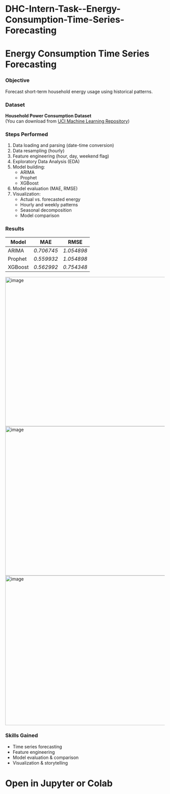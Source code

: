 # DHC-Intern-Task--Energy-Consumption-Time-Series-Forecasting
#  Energy Consumption Time Series Forecasting

###  Objective
Forecast short-term household energy usage using historical patterns.

### Dataset
**Household Power Consumption Dataset**  
(You can download from [UCI Machine Learning Repository](https://archive.ics.uci.edu/ml/datasets/individual+household+electric+power+consumption))

###  Steps Performed
1. Data loading and parsing (date-time conversion)
2. Data resampling (hourly)
3. Feature engineering (hour, day, weekend flag)
4. Exploratory Data Analysis (EDA)
5. Model building:
   - ARIMA
   - Prophet
   - XGBoost
6. Model evaluation (MAE, RMSE)
7. Visualization:
   - Actual vs. forecasted energy
   - Hourly and weekly patterns
   - Seasonal decomposition
   - Model comparison

###  Results
| Model | MAE | RMSE |
|--------|------|------|
| ARIMA | _0.706745_ | _1.054898_ |
| Prophet | _0.559932_ | _1.054898_ |
| XGBoost | _0.562992_ | _0.754348_ |
<img width="1002" height="470" alt="image" src="https://github.com/user-attachments/assets/1c40f6ef-3486-47f1-9f97-9b474ce9c19b" />

<img width="678" height="470" alt="image" src="https://github.com/user-attachments/assets/335ebb4b-4dd4-4365-ae01-9016a23b22a4" />

<img width="855" height="471" alt="image" src="https://github.com/user-attachments/assets/80ea128c-e951-49fc-957b-8f9ced9a944d" />

###  Skills Gained
- Time series forecasting  
- Feature engineering  
- Model evaluation & comparison  
- Visualization & storytelling


# Open in Jupyter or Colab
